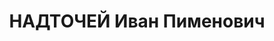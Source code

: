 ---
title: НАДТОЧЕЙ Иван Пименович
description: 'Род. в 1899, Польша, Седлецкая губ., г. Луков, поляк. Проживал: РСФСР,
  г. Свердловск. Ж.д. им. Л.М. Кагановича, 3 отделение службы движения, диспетчер.

  Арестован 24.01.1937. Приговор: 04.05.1937 – 10 лет тюремного заключения.'
---